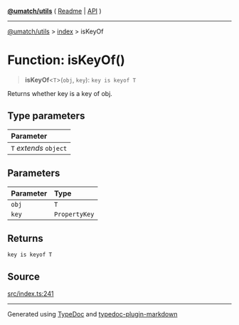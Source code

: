 [**@umatch/utils**](../../README.md) ( [Readme](../../README.md) \| [API](../../API.md) )

---

[@umatch/utils](../../API.md) > [index](../README.md) > isKeyOf

# Function: isKeyOf()

> **isKeyOf**\<`T`\>(`obj`, `key`): `key is keyof T`

Returns whether key is a key of obj.

## Type parameters

| Parameter              |
| :--------------------- |
| `T` _extends_ `object` |

## Parameters

| Parameter | Type          |
| :-------- | :------------ |
| `obj`     | `T`           |
| `key`     | `PropertyKey` |

## Returns

`key is keyof T`

## Source

[src/index.ts:241](https://github.com/umatch-oficial/utils/blob/a4be831/src/index.ts#L241)

---

Generated using [TypeDoc](https://typedoc.org/) and [typedoc-plugin-markdown](https://www.npmjs.com/package/typedoc-plugin-markdown)

